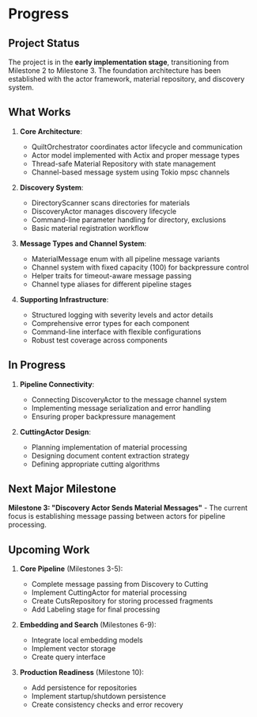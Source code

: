 # Progress

## Project Status

The project is in the **early implementation stage**, transitioning from Milestone 2 to Milestone 3. The foundation architecture has been established with the actor framework, material repository, and discovery system.

## What Works

1. **Core Architecture**:

   - QuiltOrchestrator coordinates actor lifecycle and communication
   - Actor model implemented with Actix and proper message types
   - Thread-safe Material Repository with state management
   - Channel-based message system using Tokio mpsc channels

2. **Discovery System**:

   - DirectoryScanner scans directories for materials
   - DiscoveryActor manages discovery lifecycle
   - Command-line parameter handling for directory, exclusions
   - Basic material registration workflow

3. **Message Types and Channel System**:

   - MaterialMessage enum with all pipeline message variants
   - Channel system with fixed capacity (100) for backpressure control
   - Helper traits for timeout-aware message passing
   - Channel type aliases for different pipeline stages

4. **Supporting Infrastructure**:
   - Structured logging with severity levels and actor details
   - Comprehensive error types for each component
   - Command-line interface with flexible configurations
   - Robust test coverage across components

## In Progress

1. **Pipeline Connectivity**:

   - Connecting DiscoveryActor to the message channel system
   - Implementing message serialization and error handling
   - Ensuring proper backpressure management

2. **CuttingActor Design**:
   - Planning implementation of material processing
   - Designing document content extraction strategy
   - Defining appropriate cutting algorithms

## Next Major Milestone

**Milestone 3: "Discovery Actor Sends Material Messages"** - The current focus is establishing message passing between actors for pipeline processing.

## Upcoming Work

1. **Core Pipeline** (Milestones 3-5):

   - Complete message passing from Discovery to Cutting
   - Implement CuttingActor for material processing
   - Create CutsRepository for storing processed fragments
   - Add Labeling stage for final processing

2. **Embedding and Search** (Milestones 6-9):

   - Integrate local embedding models
   - Implement vector storage
   - Create query interface

3. **Production Readiness** (Milestone 10):
   - Add persistence for repositories
   - Implement startup/shutdown persistence
   - Create consistency checks and error recovery
